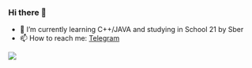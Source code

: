 ### Hi there 👋

- 🌱 I’m currently learning C++/JAVA and studying in School 21 by Sber
- 📫 How to reach me: [Telegram](https://t.me/papawfen)

![](https://leetcard.jacoblin.cool/papawfen?animation=false)
